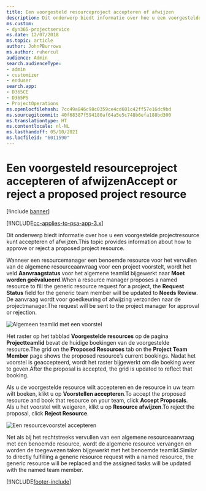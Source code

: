 ```yaml
---
title: Een voorgesteld resourceproject accepteren of afwijzen
description: Dit onderwerp biedt informatie over hoe u een voorgestelde projectresource kunt accepteren of afwijzen.
ms.custom:
- dyn365-projectservice
ms.date: 12/07/2018
ms.topic: article
author: JohnPBurrows
ms.author: ruhercul
audience: Admin
search.audienceType:
- admin
- customizer
- enduser
search.app:
- D365CE
- D365PS
- ProjectOperations
ms.openlocfilehash: 7cc49a846c98c0359ce4cd681c42ff57e16dc9bd
ms.sourcegitcommit: 40f68387f594180af64a5e5c748b6efa188bd300
ms.translationtype: HT
ms.contentlocale: nl-NL
ms.lasthandoff: 05/10/2021
ms.locfileid: "6011590"
---
```

# <a name="accept-or-reject-a-proposed-project-resource"></a><span data-ttu-id="8967e-103">Een voorgesteld resourceproject accepteren of afwijzen</span><span class="sxs-lookup"><span data-stu-id="8967e-103">Accept or reject a proposed project resource</span></span>

[!include [banner](../includes/psa-now-project-operations.md)]

[!INCLUDE[cc-applies-to-psa-app-3.x](../includes/cc-applies-to-psa-app-3x.md)]

<span data-ttu-id="8967e-104">Dit onderwerp biedt informatie over hoe u een voorgestelde projectresource kunt accepteren of afwijzen.</span><span class="sxs-lookup"><span data-stu-id="8967e-104">This topic provides information about how to approve or reject a proposed project resource.</span></span>

<span data-ttu-id="8967e-105">Wanneer een resourcemanager een benoemde resource voor het vervullen van de algemene resourceaanvraag voor een project voorstelt, wordt het veld **Aanvraagstatus** voor het algemene teamlid bijgewerkt naar **Moet worden geëvalueerd**.</span><span class="sxs-lookup"><span data-stu-id="8967e-105">When a resource manager proposes a named resource to fill the generic resource request for a project, the **Request Status** field for the generic team member will be updated to **Needs Review**.</span></span> <span data-ttu-id="8967e-106">De aanvraag wordt voor goedkeuring of afwijzing verzonden naar de projectmanager.</span><span class="sxs-lookup"><span data-stu-id="8967e-106">The request will be sent to the project manager for approval or rejection.</span></span>

![Algemeen teamlid met een voorstel](media/RM-how-to-19.png)

<span data-ttu-id="8967e-108">Het raster op het tabblad **Voorgestelde resources** op de pagina **Projectteamlid** bevat de huidige boekingen van de voorgestelde resource.</span><span class="sxs-lookup"><span data-stu-id="8967e-108">The grid on the **Proposed Resources** tab on the **Project Team Member** page shows the proposed resource’s current bookings.</span></span> <span data-ttu-id="8967e-109">Nadat het voorstel is geaccepteerd, wordt het raster bijgewerkt om die boeking weer te geven.</span><span class="sxs-lookup"><span data-stu-id="8967e-109">After the proposal is accepted, the grid is updated to reflect that booking.</span></span> 

<span data-ttu-id="8967e-110">Als u de voorgestelde resource wilt accepteren en de resource in uw team wilt boeken, klikt u op **Voorstellen accepteren**.</span><span class="sxs-lookup"><span data-stu-id="8967e-110">To accept the proposed resource and book that resource on your team, click **Accept Proposals**.</span></span>  
<span data-ttu-id="8967e-111">Als u het voorstel wilt weigeren, klikt u op **Resource afwijzen**.</span><span class="sxs-lookup"><span data-stu-id="8967e-111">To reject the proposal, click **Reject Resource**.</span></span>

![Een resourcevoorstel accepteren](media/RM-how-to-20.png) 

<span data-ttu-id="8967e-113">Net als bij het rechtstreeks vervullen van een algemene resourceaanvraag met een benoemde resource, wordt de algemene resource vervangen en worden de toegewezen taken bijgewerkt met het benoemde teamlid.</span><span class="sxs-lookup"><span data-stu-id="8967e-113">Similar to directly fulfilling a generic resource request with a named resource, the generic resource will be replaced and the assigned tasks will be updated with the named team member.</span></span>


[!INCLUDE[footer-include](../includes/footer-banner.md)]